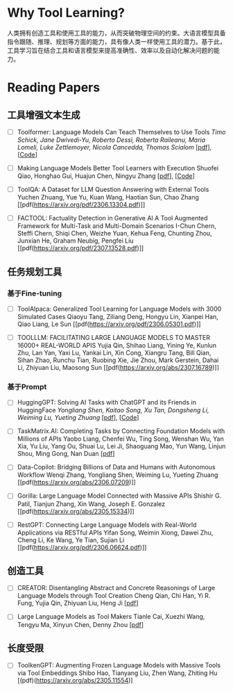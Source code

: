 # Why Tool Learning?
人类拥有创造工具和使用工具的能力，从而突破物理空间的约束。大语言模型具备指令跟随、推理、规划等方面的能力，具有像人类一样使用工具的潜力。基于此，工具学习旨在结合工具和语言模型来提高准确性、效率以及自动化解决问题的能力。

# Reading Papers

## 工具增强文本生成
- [ ] Toolformer: Language Models Can Teach Themselves to Use Tools
    *Timo Schick, Jane Dwivedi-Yu, Roberto Dessì, Roberta Raileanu, Maria Lomeli, Luke Zettlemoyer, Nicola Cancedda, Thomas Scialom* [[pdf](https://arxiv.org/abs/2302.04761)], [[Code](https://github.com/lucidrains/toolformer-pytorch)]

- [ ] Making Language Models Better Tool Learners with Execution
      Shuofei Qiao, Honghao Gui, Huajun Chen, Ningyu Zhang [[pdf](https://arxiv.org/pdf/2305.13068.pdf)], [[Code](https://github.com/lucidrains/toolformer-pytorch)]
      
- [ ] ToolQA: A Dataset for LLM Question Answering with External Tools
      Yuchen Zhuang, Yue Yu, Kuan Wang, Haotian Sun, Chao Zhang [[pdf(https://arxiv.org/pdf/2306.13304.pdf)]]
      
- [ ] FACTOOL: Factuality Detection in Generative AI A Tool Augmented Framework for Multi-Task and Multi-Domain Scenarios
      I-Chun Chern, Steffi Chern, Shiqi Chen, Weizhe Yuan, Kehua Feng, Chunting Zhou, Junxian He, Graham Neubig, Pengfei Liu [[pdf(https://arxiv.org/pdf/2307.13528.pdf)]]


## 任务规划工具

### 基于Fine-tuning
- [ ] ToolAlpaca: Generalized Tool Learning for Language Models with 3000 Simulated Cases
      Qiaoyu Tang, Ziliang Deng, Hongyu Lin, Xianpei Han, Qiao Liang, Le Sun [[pdf(https://arxiv.org/pdf/2306.05301.pdf)]]
      
- [ ] TOOLLLM: FACILITATING LARGE LANGUAGE MODELS TO MASTER 16000+ REAL-WORLD APIS
      Yujia Qin, Shihao Liang, Yining Ye, Kunlun Zhu, Lan Yan, Yaxi Lu, Yankai Lin, Xin Cong, Xiangru Tang, Bill Qian, Sihan Zhao, Runchu Tian, Ruobing Xie, Jie Zhou, Mark Gerstein, Dahai Li, Zhiyuan Liu, Maosong Sun [[pdf(https://arxiv.org/abs/2307.16789)]]

### 基于Prompt
- [ ] HuggingGPT: Solving AI Tasks with ChatGPT and its Friends in HuggingFace
    *Yongliang Shen, Kaitao Song, Xu Tan, Dongsheng Li, Weiming Lu, Yueting Zhuang* [[pdf](https://arxiv.org/pdf/2303.17580.pdf)], [[Code](https://github.com/microsoft/JARVIS)]

- [ ] TaskMatrix.AI: Completing Tasks by Connecting Foundation Models with Millions of APIs
      Yaobo Liang, Chenfei Wu, Ting Song, Wenshan Wu, Yan Xia, Yu Liu, Yang Ou, Shuai Lu, Lei Ji, Shaoguang Mao, Yun Wang, Linjun Shou, Ming Gong, Nan Duan [[pdf](https://arxiv.org/abs/2303.16434)]
      
- [ ] Data-Copilot: Bridging Billions of Data and Humans with Autonomous Workflow
      Wenqi Zhang, Yongliang Shen, Weiming Lu, Yueting Zhuang [[pdf(https://arxiv.org/abs/2306.07209)]]
      
- [ ] Gorilla: Large Language Model Connected with Massive APIs
      Shishir G. Patil, Tianjun Zhang, Xin Wang, Joseph E. Gonzalez [[pdf(https://arxiv.org/abs/2305.15334)]]
      
- [ ] RestGPT: Connecting Large Language Models with Real-World Applications via RESTful APIs
      Yifan Song, Weimin Xiong, Dawei Zhu, Cheng Li, Ke Wang, Ye Tian, Sujian Li [[pdf(https://arxiv.org/pdf/2306.06624.pdf)]]

## 创造工具
- [ ] CREATOR: Disentangling Abstract and Concrete Reasonings of Large Language Models through Tool Creation
      Cheng Qian, Chi Han, Yi R. Fung, Yujia Qin, Zhiyuan Liu, Heng Ji [[pdf](https://arxiv.org/abs/2305.14318)]
      
- [ ] Large Language Models as Tool Makers
      Tianle Cai, Xuezhi Wang, Tengyu Ma, Xinyun Chen, Denny Zhou [[pdf](https://arxiv.org/abs/2305.17126)]


## 长度受限
- [ ] ToolkenGPT: Augmenting Frozen Language Models with Massive Tools via Tool Embeddings
      Shibo Hao, Tianyang Liu, Zhen Wang, Zhiting Hu [(pdf)(https://arxiv.org/abs/2305.11554)]

